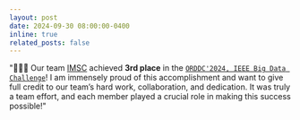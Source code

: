 ```yaml
---
layout: post
date: 2024-09-30 08:00:00-0400
inline: true
related_posts: false
---
```


"🎉🎉🎉 Our team [IMSC](https://imsc.usc.edu/) achieved **3rd place** in the [`ORDDC'2024, IEEE Big Data Challenge`](https://orddc2024.sekilab.global/overview/)! I am immensely proud of this accomplishment and want to give full credit to our team’s hard work, collaboration, and dedication. It was truly a team effort, and each member played a crucial role in making this success possible!"
